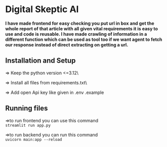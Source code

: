 # **Digital Skeptic AI**

**I have made frontend for easy checking you put url in box and get the whole report of that article with all given vital requirements 
it is easy to use and code is reusable. I have made crawling of information in a different function which can be used as tool too if we want agent to fetch our response instead of direct extracting on getting a url.**

## **Installation and Setup**

=> Keep the python version <=3.12\

=> Install all files from requirements.txt\ 

=> Add open Api key like given in .env .example

## **Running files**

=>to run frontend you can use this command \
`streamlit run app.py`

=>to run backend you can run this command\
`uvicorn main:app --reload`

